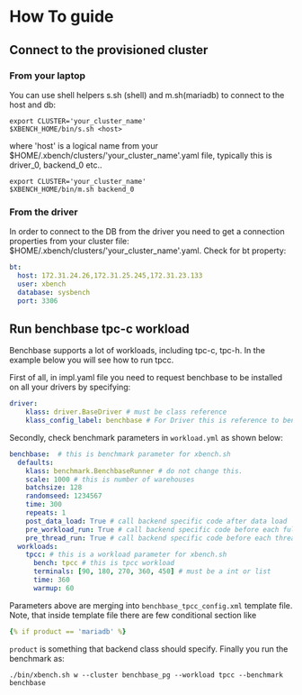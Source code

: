# How To guide

## Connect to the provisioned cluster

### From your laptop

You can use shell helpers s.sh (shell) and m.sh(mariadb) to connect to the host and db:

```shell
export CLUSTER='your_cluster_name'
$XBENCH_HOME/bin/s.sh <host>
```

where 'host' is a logical name from your $HOME/.xbench/clusters/'your_cluster_name'.yaml file, typically this is driver_0, backend_0 etc..

```shell
export CLUSTER='your_cluster_name'
$XBENCH_HOME/bin/m.sh backend_0
```

### From the driver

In order to connect to the DB from the driver you need to get a connection properties from your cluster file: $HOME/.xbench/clusters/'your_cluster_name'.yaml. Check for bt property:

```yaml
bt:
  host: 172.31.24.26,172.31.25.245,172.31.23.133
  user: xbench
  database: sysbench
  port: 3306
```

## Run benchbase tpc-c workload

Benchbase supports a lot of workloads, including tpc-c, tpc-h. In the example below you will see how to run tpcc.

First of all, in impl.yaml file you need to request benchbase to be installed on all your drivers by specifying:

```yaml
driver:
    klass: driver.BaseDriver # must be class reference
    klass_config_label: benchbase # For Driver this is reference to benchmarks to install
```

Secondly, check benchmark parameters in `workload.yml` as shown below:

```yaml
benchbase:  # this is benchmark parameter for xbench.sh
  defaults:
    klass: benchmark.BenchbaseRunner # do not change this.
    scale: 1000 # this is number of warehouses
    batchsize: 128
    randomseed: 1234567
    time: 300
    repeats: 1
    post_data_load: True # call backend specific code after data load
    pre_workload_run: True # call backend specific code before each full repeat starts
    pre_thread_run: True # call backend specific code before each thread
  workloads:
    tpcc: # this is a workload parameter for xbench.sh
      bench: tpcc # this is tpcc workload
      terminals: [90, 180, 270, 360, 450] # must be a int or list
      time: 360
      warmup: 60
```

Parameters above are merging into `benchbase_tpcc_config.xml` template file. Note, that inside template file there are few conditional section like

```yaml
{% if product == 'mariadb' %}
```

`product` is something that backend class should specify. Finally you run the benchmark as:

```shell
./bin/xbench.sh w --cluster benchbase_pg --workload tpcc --benchmark benchbase

```
